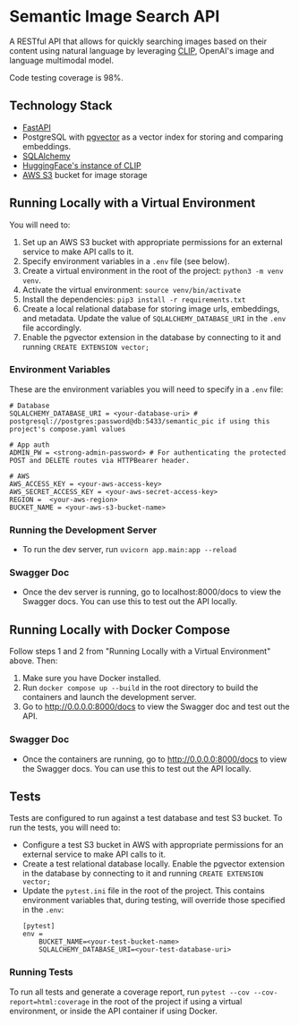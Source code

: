 # Semantic Image Search API
A RESTful API that allows for quickly searching images based on their content using natural language by leveraging [CLIP](https://openai.com/research/clip), OpenAI's image and language multimodal model.

Code testing coverage is 98%.

## Technology Stack
- [FastAPI](https://fastapi.tiangolo.com/)
- PostgreSQL with [pgvector](https://github.com/pgvector/pgvector) as a vector index for storing and comparing embeddings.
- [SQLAlchemy](https://www.sqlalchemy.org/)
- [HuggingFace's instance of CLIP](https://huggingface.co/docs/transformers/model_doc/clip)
- [AWS S3](https://aws.amazon.com/s3/) bucket for image storage

## Running Locally with a Virtual Environment
You will need to:
1. Set up an AWS S3 bucket with appropriate permissions for an external service to make API calls to it.
2. Specify environment variables in a `.env` file (see below).
3. Create a virtual environment in the root of the project: `python3 -m venv venv`.
4. Activate the virtual environment: `source venv/bin/activate`
5. Install the dependencies: `pip3 install -r requirements.txt`
7. Create a local relational database for storing image urls, embeddings, and metadata. Update the value of `SQLALCHEMY_DATABASE_URI` in the `.env` file accordingly.
8. Enable the pgvector extension in the database by connecting to it and running `CREATE EXTENSION vector;`

### Environment Variables
These are the environment variables you will need to specify in a `.env` file:

```
# Database
SQLALCHEMY_DATABASE_URI = <your-database-uri> # postgresql://postgres:password@db:5433/semantic_pic if using this project's compose.yaml values

# App auth
ADMIN_PW = <strong-admin-password> # For authenticating the protected POST and DELETE routes via HTTPBearer header.

# AWS
AWS_ACCESS_KEY = <your-aws-access-key>
AWS_SECRET_ACCESS_KEY = <your-aws-secret-access-key>
REGION =  <your-aws-region>
BUCKET_NAME = <your-aws-s3-bucket-name>
```

### Running the Development Server
- To run the dev server, run `uvicorn app.main:app --reload`

### Swagger Doc
- Once the dev server is running, go to localhost:8000/docs to view the Swagger docs. You can use this to test out the API locally. 

## Running Locally with Docker Compose
Follow steps 1 and 2 from "Running Locally with a Virtual Environment" above. Then:
1. Make sure you have Docker installed.
2. Run `docker compose up --build` in the root directory to build the containers and launch the development server.
3. Go to http://0.0.0.0:8000/docs to view the Swagger doc and test out the API.

### Swagger Doc
- Once the containers are running, go to http://0.0.0.0:8000/docs to view the Swagger docs. You can use this to test out the API locally. 

## Tests
Tests are configured to run against a test database and test S3 bucket. To run the tests, you will need to:
- Configure a test S3 bucket in AWS with appropriate permissions for an external service to make API calls to it.
- Create a test relational database locally. Enable the pgvector extension in the database by connecting to it and running `CREATE EXTENSION vector;`
- Update the `pytest.ini` file in the root of the project. This contains environment variables that, during testing, will override those specified in the `.env`:
    ```
    [pytest]
    env =
        BUCKET_NAME=<your-test-bucket-name>
        SQLALCHEMY_DATABASE_URI=<your-test-database-uri>
    ```

### Running Tests
To run all tests and generate a coverage report, run `pytest --cov --cov-report=html:coverage` in the root of the project if using a virtual environment, or inside the API container if using Docker.